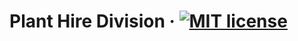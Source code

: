 # Plant Hire Division · [![MIT license](https://img.shields.io/badge/License-MIT-blue.svg)](https://lbesson.mit-license.org/)
